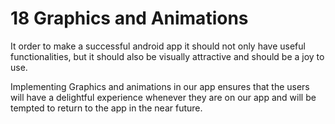 # 18 Graphics and Animations

It order to make a successful android app it should not only have useful functionalities, but it should also be visually attractive and should be a joy to use.

Implementing Graphics and animations in our app ensures that the users will have a delightful experience whenever they are on our app and will be tempted to return to the app in the near future.

